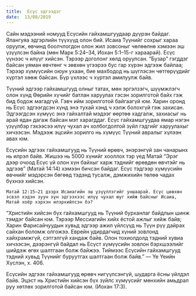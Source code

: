 ```yaml
---
title:  Есүс эдгээдэг
date:  13/08/2019
---
```


Сайн мэдээний номууд Есүсийн гайхамшгуудаар дүүрэн байдаг. Ялангуяа эдгэрлийн түүхүүд олон бий. Исаиа Түүнийг сохрыг хараа оруулж, өвчинд боолчлогдон олон жил зовсоныг чөлөөлнө хэмээн эш үзүүлсэн байна (мөн Maрк 5:24–34, Иохан 5:1–15-г хараарай). Есүс үүнээс ч илүүг хийсэн. Тэрээр доголонг хөлд оруулсан. “Бузар” гэгддэг байсан уяман өвчтөнг ч зөвхөн үгээрээ бус гар хүрэн эдгээж байлаа; Тэрээр хүмүүсийн оюун ухаан, бие махбодод нь шүглэсэн чөтгөрүүдийг хүртэл хөөж байсан. Бүр үхлээс ч хүртэл амилуулж байв.

Түүний эдгээр гайхамшгууд олныг татах, мөн эргэлзэгч, шүүмжлэгч олон хүнд Өөрийн хүчийг батлан харуулах гэсэн зорилготой байх гэж бид бодож магадгүй. Гэвч ийм зорилготой байгаагүй юм. Харин оронд нь Есүс эдгээгдсэн хүнд энэ тухай хэнд ч хэлж болохгүй гэж захисан. Эдгээгдсэн хүмүүс энэ гайхалтай мэдээг өөртөө хадгалж, захиасыг нь арай ядан дагаж байсан мэт харагддаг. Есүс гайхамшгуудаа ямар нэгэн үзүүлбэр гэхээсээ илүү чухал ач холбогдолтой зүйл гэдгийг харуулахыг хичээсэн. Мэдээж эцсийн зорилго нь хүмүүс Түүний авралыг хүлээн авах юм.

Есүсийн эдгээх гайхамшгууд нь Түүний өрөвч, энэрэнгүй зан чанарынх нь илрэл байв. Жишээ нь 5000 хүнийг хооллох тэр үед Матай “Эрэг дээр очоод Есүс үй олон хүн байхыг харж тэднийг өрөвдөн өвчтэйг нь эдгээв” (Maтай 14:14) хэмээн бичсэн байдаг. Есүс тэдгээр хүмүүсийн өвчнийг мэдэрсэн бөгөөд тэдэнд тусалж, дэмжихийн төлөө чадах бүхнээ хийсэн.

`Матай 12:15–21 дээрх Исаиагийн эш үзүүллэгийг уншаарай. Есүс цөөхөн эсвэл хэдэн зуун хүн эдгээхээс илүү чухал юуг хийж байсныг Исаиа, Матай хоёр хэрхэн илэрхийлсэн бэ?`

“Христийн хийсэн бүх гайхамшгууд нь Түүний бурханлаг байдлын шинж тэмдэг байсан юм. Тэрээр Мессиагийн хийх ёстой ажлыг хийж байв; Харин Фарисайчуудын хувьд эдгээр ажил үйлсүүд нь Түүн рүү дайрах сайхан боломж олгожээ. Еврейн удирдагчид хүний зовлонд хайхрамжгүй, сэтгэлгүй хандаж байв. Олон тохиолдолд тэдний хувиа хичээсэн, дээрэнгүй байдал нь Есүст хүмүүсийн зовлон бэрхшээлийг шийдэж өгөх шалтгаан болж байжээ. Тиймээс Есүсийн гайхамшгууд тэдний хувьд Түүнийг буруутгах шалтгаан болж байв.” — Үе Үеийн Хүслэн, х. 406.

Есүсийн эдгээх гайхамшгууд өрөвч нигүүлсэнгүй, шударга ёсны үйлдэл байв. Эцэст нь Христийн хийсэн бүх зүйлс хүмүүсийг мөнхийн амьдрал руу хөтлөх зорилготой байсан юм. (Иохан 17:3).